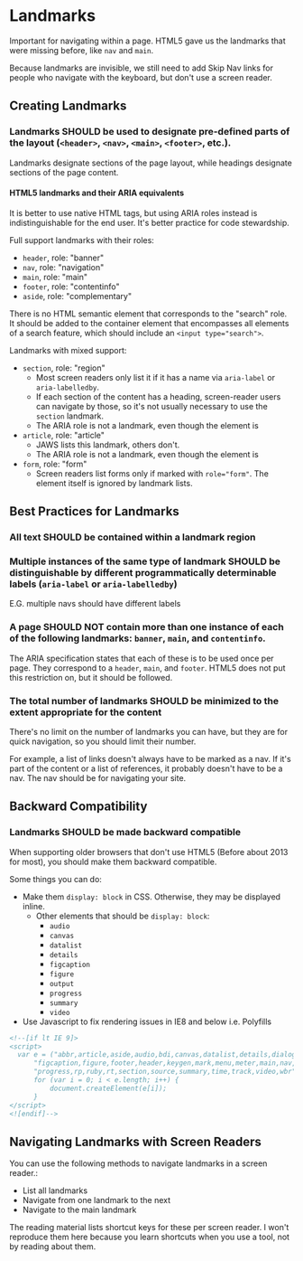 # Landmarks

Important for navigating within a page. HTML5 gave us the landmarks that were missing before, like `nav` and `main`.

Because landmarks are invisible, we still need to add Skip Nav links for people who navigate with the keyboard, but don't use a screen reader.

## Creating Landmarks

### Landmarks SHOULD be used to designate pre-defined parts of the layout (`<header>`, `<nav>`, `<main>`, `<footer>`, etc.).

Landmarks designate sections of the page layout, while headings designate sections of the page content.

#### HTML5 landmarks and their ARIA equivalents

It is better to use native HTML tags, but using ARIA roles instead is indistinguishable for the end user. It's better practice for code stewardship.

Full support landmarks with their roles:
- `header`, role: "banner"
- `nav`, role: "navigation"
- `main`, role: "main"
- `footer`, role: "contentinfo"
- `aside`, role: "complementary"

There is no HTML semantic element that corresponds to the "search" role. It should be added to the container element that encompasses all elements of a search feature, which should include an `<input type="search">`.

Landmarks with mixed support:
- `section`, role: "region"
  - Most screen readers only list it if it has a name via `aria-label` or `aria-labelledby`.
  - If each section of the content has a heading, screen-reader users can navigate by those, so it's not usually necessary to use the `section` landmark.
  - The ARIA role is not a landmark, even though the element is
- `article`, role: "article"
  - JAWS lists this landmark, others don't.
  - The ARIA role is not a landmark, even though the element is
- `form`, role: "form"
  - Screen readers list forms only if marked with `role="form"`. The element itself is ignored by landmark lists.

## Best Practices for Landmarks

### All text SHOULD be contained within a landmark region

### Multiple instances of the same type of landmark SHOULD be distinguishable by different programmatically determinable labels (`aria-label` or `aria-labelledby`)

E.G. multiple navs should have different labels

### A page SHOULD NOT contain more than one instance of each of the following landmarks: `banner`, `main`, and `contentinfo`.

The ARIA specification states that each of these is to be used once per page. They correspond to a `header`, `main`, and `footer`. HTML5 does not put this restriction on, but it should be followed.

### The total number of landmarks SHOULD be minimized to the extent appropriate for the content

There's no limit on the number of landmarks you can have, but they are for quick navigation, so you should limit their number.

For example, a list of links doesn't always have to be marked as a nav. If it's part of the content or a list of references, it probably doesn't have to be a nav. The nav should be for navigating your site.

## Backward Compatibility

### Landmarks SHOULD be made backward compatible

When supporting older browsers that don't use HTML5 (Before about 2013 for most), you should make them backward compatible.

Some things you can do:
- Make them `display: block` in CSS. Otherwise, they may be displayed inline.
  - Other elements that should be `display: block`:
    - `audio` 
    - `canvas` 
    - `datalist` 
    - `details` 
    - `figcaption`
    - `figure` 
    - `output` 
    - `progress` 
    - `summary` 
    - `video`
- Use Javascript to fix rendering issues in IE8 and below i.e. Polyfills

```html
<!--[if lt IE 9]>
<script>
  var e = ("abbr,article,aside,audio,bdi,canvas,datalist,details,dialog," +
      "figcaption,figure,footer,header,keygen,mark,menu,meter,main,nav,output," +  
      "progress,rp,ruby,rt,section,source,summary,time,track,video,wbr").split(',');  
      for (var i = 0; i < e.length; i++) {
          document.createElement(e[i]);
      }
</script>
<![endif]-->
```

## Navigating Landmarks with Screen Readers

You can use the following methods to navigate landmarks in a screen reader.:
- List all landmarks
- Navigate from one landmark to the next
- Navigate to the main landmark

The reading material lists shortcut keys for these per screen reader. I won't reproduce them here because you learn shortcuts when you use a tool, not by reading about them.